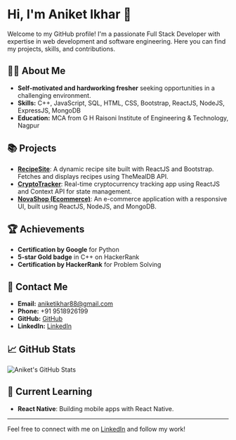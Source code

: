 # Hi, I'm Aniket Ikhar 👋

Welcome to my GitHub profile! I'm a passionate Full Stack Developer with expertise in web development and software engineering. Here you can find my projects, skills, and contributions.

## 👨‍💻 About Me
- **Self-motivated and hardworking fresher** seeking opportunities in a challenging environment.
- **Skills:** C++, JavaScript, SQL, HTML, CSS, Bootstrap, ReactJS, NodeJS, ExpressJS, MongoDB
- **Education:** MCA from G H Raisoni Institute of Engineering & Technology, Nagpur

## 📚 Projects
- **[RecipeSite](#)**: A dynamic recipe site built with ReactJS and Bootstrap. Fetches and displays recipes using TheMealDB API.
- **[CryptoTracker](#)**: Real-time cryptocurrency tracking app using ReactJS and Context API for state management.
- **[NovaShop (Ecommerce)](#)**: An e-commerce application with a responsive UI, built using ReactJS, NodeJS, and MongoDB.

## 🏆 Achievements
- **Certification by Google** for Python
- **5-star Gold badge** in C++ on HackerRank
- **Certification by HackerRank** for Problem Solving

## 💬 Contact Me
- **Email:** [aniketikhar88@gmail.com](mailto:aniketikhar88@gmail.com)
- **Phone:** +91 9518926199
- **GitHub:** [GitHub](https://github.com/Aniketikhar)
- **LinkedIn:** [LinkedIn](https://www.linkedin.com/in/aniket-ikhar-119800294/)

## 📈 GitHub Stats
![Aniket's GitHub Stats](https://github-readme-stats.vercel.app/api?username=Aniketikhar&show_icons=true&hide_title=false&hide=prs&count_private=true&hide_border=true&theme=radical)

## 🌱 Current Learning
- **React Native**: Building mobile apps with React Native.


---

Feel free to connect with me on [LinkedIn](https://www.linkedin.com/in/aniket-ikhar-119800294/) and follow my work!

